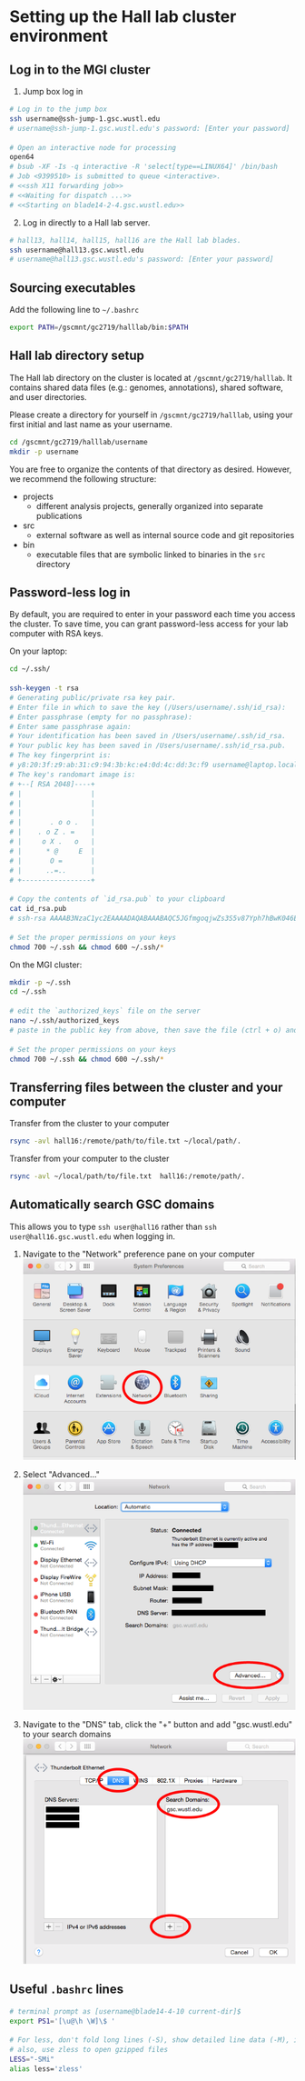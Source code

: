# Setting up the Hall lab cluster environment

## Log in to the MGI cluster

1. Jump box log in
```bash
# Log in to the jump box
ssh username@ssh-jump-1.gsc.wustl.edu
# username@ssh-jump-1.gsc.wustl.edu's password: [Enter your password]

# Open an interactive node for processing
open64
# bsub -XF -Is -q interactive -R 'select[type==LINUX64]' /bin/bash
# Job <9399510> is submitted to queue <interactive>.
# <<ssh X11 forwarding job>>
# <<Waiting for dispatch ...>>
# <<Starting on blade14-2-4.gsc.wustl.edu>>
```

2. Log in directly to a Hall lab server.
```bash
# hall13, hall14, hall15, hall16 are the Hall lab blades.
ssh username@hall13.gsc.wustl.edu
# username@hall13.gsc.wustl.edu's password: [Enter your password]

```

## Sourcing executables
Add the following line to `~/.bashrc`

```bash
export PATH=/gscmnt/gc2719/halllab/bin:$PATH
```

## Hall lab directory setup

The Hall lab directory on the cluster is located at `/gscmnt/gc2719/halllab`.
It contains shared data files (e.g.: genomes, annotations), shared software,
and user directories.

Please create a directory for yourself in `/gscmnt/gc2719/halllab`, using your
first initial and last name as your username.
```bash
cd /gscmnt/gc2719/halllab/username
mkdir -p username
```

You are free to organize the contents of that directory as desired. However, we
recommend the following structure:

- projects
  - different analysis projects, generally organized into separate publications
- src
  - external software as well as internal source code and git repositories
- bin
  - executable files that are symbolic linked to binaries in the `src` directory

## Password-less log in
By default, you are required to enter in your password each time you access the cluster.
To save time, you can grant password-less access for your lab computer with RSA keys.

On your laptop:
```bash
cd ~/.ssh/

ssh-keygen -t rsa
# Generating public/private rsa key pair.
# Enter file in which to save the key (/Users/username/.ssh/id_rsa):
# Enter passphrase (empty for no passphrase):
# Enter same passphrase again:
# Your identification has been saved in /Users/username/.ssh/id_rsa.
# Your public key has been saved in /Users/username/.ssh/id_rsa.pub.
# The key fingerprint is:
# y8:20:3f:z9:ab:31:c9:94:3b:kc:e4:0d:4c:dd:3c:f9 username@laptop.local
# The key's randomart image is:
# +--[ RSA 2048]----+
# |                 |
# |                 |
# |                 |
# |       . o o .   |
# |    . o Z . =    |
# |     o X .   o   |
# |      * @     E  |
# |       O =       |
# |      ..=..      |
# +-----------------+

# Copy the contents of `id_rsa.pub` to your clipboard
cat id_rsa.pub
# ssh-rsa AAAAB3NzaC1yc2EAAAADAQABAAABAQC5JGfmgoqjwZs3S5v87Yph7hBwK046EPdAlJ4nxqUDT21kRSfrtdLvezhugg68CGjODCG91V9ABAQC5JGfmgoqjwZs3S5v87Yph7hBwKTx5Nok2tNoJUoMNSCyloNhtQGKFAugexhvcdz57wGzsWzmZGaxPZeLpUxcTWn3MljROT8oU52wUBcfTMSJQfCerqmw+DFVoSkSlO/mhP7tmZxzAL0baRKSZHhEf2vhMfJxLABhUFjeCyWp7MWzEQd+NZ4I1F8AcoxYepM1FaykreCEWC72fcQz9iz226dOrnsaNxj0dOC1sAY5ysSAkyD username@laptop.local

# Set the proper permissions on your keys
chmod 700 ~/.ssh && chmod 600 ~/.ssh/*
```

On the MGI cluster:
```bash
mkdir -p ~/.ssh
cd ~/.ssh

# edit the `authorized_keys` file on the server
nano ~/.ssh/authorized_keys
# paste in the public key from above, then save the file (ctrl + o) and exit (ctrl + x)

# Set the proper permissions on your keys
chmod 700 ~/.ssh && chmod 600 ~/.ssh/*

```

## Transferring files between the cluster and your computer
Transfer from the cluster to your computer
```bash
rsync -avl hall16:/remote/path/to/file.txt ~/local/path/.
```

Transfer from your computer to the cluster
```bash
rsync -avl ~/local/path/to/file.txt  hall16:/remote/path/.
```

## Automatically search GSC domains

This allows you to type `ssh user@hall16` rather than `ssh user@hall16.gsc.wustl.edu` when logging in.

1. Navigate to the "Network" preference pane on your computer  
![Network 1](etc/figures/network01.png?raw=true "Network 1")

2. Select "Advanced..."  
![Network 2](etc/figures/network02.png?raw=true "Network 2")

3. Navigate to the "DNS" tab, click the "+" button and add "gsc.wustl.edu" to your search domains  
![Network 3](etc/figures/network03.png?raw=true "Network 3")


## Useful `.bashrc` lines

```sh
# terminal prompt as [username@blade14-4-10 current-dir]$
export PS1='[\u@\h \W]\$ '

# For less, don't fold long lines (-S), show detailed line data (-M), ignore case when searching (-i)
# also, use zless to open gzipped files
LESS="-SMi"
alias less='zless'
```